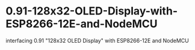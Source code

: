# 0.91-128x32-OLED-Display-with-ESP8266-12E-and-NodeMCU
interfacing 0.91 "128x32 OLED Display" with ESP8266-12E and NodeMCU
